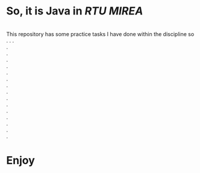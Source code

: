 # So, it is Java in *RTU MIREA* <br>
<br>
This repository has some practice tasks I have done within the discipline so . . . <br>
.<br>
.<br>
.<br>
.<br>
.<br>
.<br>
.<br>
.<br>
.<br>
.<br>
.<br>
.<br>
.<br>
.<br>
.<br>

# Enjoy
